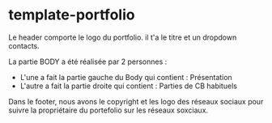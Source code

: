 # template-portfolio

Le header comporte le logo du portfolio. il t'a le titre et un dropdown contacts.

La partie BODY a été réalisée par 2 personnes :
- L'une a fait la partie gauche du Body qui contient : Présentation
- L'autre a fait la partie droite qui contient : Parties de CB habituels

Dans le footer, nous avons le copyright et les logo des réseaux sociaux pour suivre la propriétaire du portefolio sur les réseaux soxciaux.
